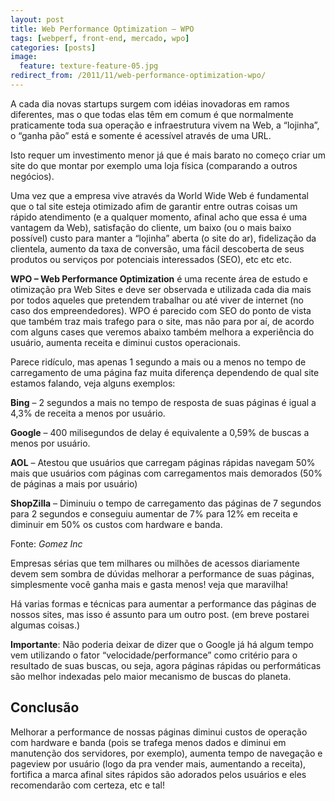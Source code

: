 ```yaml
---
layout: post
title: Web Performance Optimization – WPO
tags: [webperf, front-end, mercado, wpo]
categories: [posts]
image:
  feature: texture-feature-05.jpg
redirect_from: /2011/11/web-performance-optimization-wpo/
---
```

<p>A cada dia novas startups surgem com idéias inovadoras em ramos diferentes, mas o que todas elas têm em comum é que normalmente praticamente toda sua operação e infraestrutura vivem na Web, a “lojinha”, o “ganha pão” está e somente é acessível através de uma URL.</p>
<p>Isto requer um investimento menor já que é mais barato no começo criar um site do que montar por exemplo uma loja física (comparando a outros negócios).</p>
<p>Uma vez que a empresa vive através da World Wide Web é fundamental que o tal site esteja otimizado afim de garantir entre outras coisas um rápido atendimento (e a qualquer momento, afinal acho que essa é uma vantagem da Web), satisfação do cliente, um baixo (ou o mais baixo possível) custo para manter a “lojinha” aberta (o site do ar), fidelização da clientela, aumento da taxa de conversão, uma fácil descoberta de seus produtos ou serviços por potenciais interessados (SEO), etc etc etc.</p>
<p><strong>WPO – Web Performance Optimization</strong> é uma recente área de estudo e otimização pra Web Sites e deve ser observada e utilizada cada dia mais por todos aqueles que pretendem trabalhar ou até viver de internet (no caso dos empreendedores). WPO é parecido com SEO do ponto de vista que também traz mais trafego para o site, mas não para por aí, de acordo com alguns cases que veremos abaixo também melhora a experiência do usuário, aumenta receita e diminui custos operacionais.</p>
<p>Parece ridículo, mas apenas 1 segundo a mais ou a menos no tempo de carregamento de uma página faz muita diferença dependendo de qual site estamos falando, veja alguns exemplos:</p>
<p><strong>Bing</strong> – 2 segundos a mais no tempo de resposta de suas páginas é igual a 4,3% de receita a menos por usuário.</p>
<p><strong>Google</strong> – 400 milisegundos de delay é equivalente a 0,59% de buscas a menos por usuário.</p>
<p><strong>AOL</strong> – Atestou que usuários que carregam páginas rápidas navegam 50% mais que usuários com páginas com carregamentos mais demorados (50% de páginas a mais por usuário)</p>
<p><strong>ShopZilla</strong> – Diminuiu o tempo de carregamento das páginas de 7 segundos para 2 segundos e conseguiu aumentar de 7% para 12% em receita e diminuir em 50% os custos com hardware e banda.</p>
<p>Fonte: <em>Gomez Inc</em></p>
<p>Empresas sérias que tem milhares ou milhões de acessos diariamente devem sem sombra de dúvidas melhorar a performance de suas páginas, simplesmente você ganha mais e gasta menos! veja que maravilha!</p>
<p>Há varias formas e técnicas para aumentar a performance das páginas de nossos sites, mas isso é assunto para um outro post. (em breve postarei algumas coisas.)</p>
<p><strong>Importante</strong>: Não poderia deixar de dizer que o Google já há algum tempo vem utilizando o fator “velocidade/performance” como critério para o resultado de suas buscas, ou seja, agora páginas rápidas ou performáticas são melhor indexadas pelo maior mecanismo de buscas do planeta.</p>
<h2>Conclusão</h2>
<p>Melhorar a performance de nossas páginas diminui custos de operação com hardware e banda (pois se trafega menos dados e diminui em manutenção dos servidores, por exemplo), aumenta tempo de navegação e pageview por usuário (logo da pra vender mais, aumentando a receita), fortifica a marca afinal sites rápidos são adorados pelos usuários e eles recomendarão com certeza, etc e tal!</p>